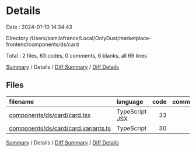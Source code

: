 # Details

Date : 2024-01-10 14:34:43

Directory /Users/samilafrance/Local/OnlyDust/marketplace-frontend/components/ds/card

Total : 2 files,  63 codes, 0 comments, 6 blanks, all 69 lines

[Summary](results.md) / Details / [Diff Summary](diff.md) / [Diff Details](diff-details.md)

## Files
| filename | language | code | comment | blank | total |
| :--- | :--- | ---: | ---: | ---: | ---: |
| [components/ds/card/card.tsx](/components/ds/card/card.tsx) | TypeScript JSX | 33 | 0 | 3 | 36 |
| [components/ds/card/card.variants.ts](/components/ds/card/card.variants.ts) | TypeScript | 30 | 0 | 3 | 33 |

[Summary](results.md) / Details / [Diff Summary](diff.md) / [Diff Details](diff-details.md)